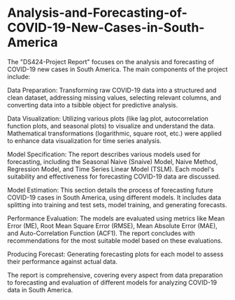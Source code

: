 # Analysis-and-Forecasting-of-COVID-19-New-Cases-in-South-America

The "DS424-Project Report" focuses on the analysis and forecasting of COVID-19 new cases in South America. The main components of the project include:

Data Preparation: Transforming raw COVID-19 data into a structured and clean dataset, addressing missing values, selecting relevant columns, and converting data into a tsibble object for predictive analysis.

Data Visualization: Utilizing various plots (like lag plot, autocorrelation function plots, and seasonal plots) to visualize and understand the data. Mathematical transformations (logarithmic, square root, etc.) were applied to enhance data visualization for time series analysis.

Model Specification: The report describes various models used for forecasting, including the Seasonal Naive (Snaive) Model, Naive Method, Regression Model, and Time Series Linear Model (TSLM). Each model's suitability and effectiveness for forecasting COVID-19 data are discussed.

Model Estimation: This section details the process of forecasting future COVID-19 cases in South America, using different models. It includes data splitting into training and test sets, model training, and generating forecasts.

Performance Evaluation: The models are evaluated using metrics like Mean Error (ME), Root Mean Square Error (RMSE), Mean Absolute Error (MAE), and Auto-Correlation Function (ACF1). The report concludes with recommendations for the most suitable model based on these evaluations.

Producing Forecast: Generating forecasting plots for each model to assess their performance against actual data.

The report is comprehensive, covering every aspect from data preparation to forecasting and evaluation of different models for analyzing COVID-19 data in South America.
